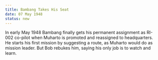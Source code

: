 ```yaml
---
title: Bambang Takes His Seat
date: 07 May 1948 
status: new
---
```


In early May 1948 Bambang finally gets his permanent assignment as
RI-002 co-pilot when Muharto is promoted and reassigned to headquarters.
He starts his first mission by suggesting a route, as Muharto would do
as mission leader. But Bob rebukes him, saying his only job is to watch
and learn.
